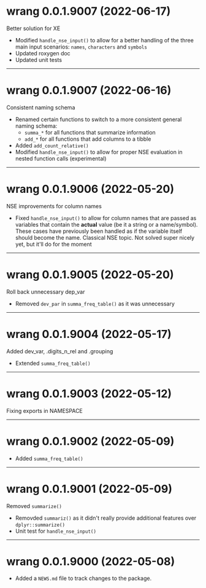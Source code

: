 # wrang 0.0.1.9007 (2022-06-17)

Better solution for XE

- Modified `handle_nse_input()` to allow for a better handling of the three main input scenarios: `names`, `characters` and `symbols`
- Updated roxygen doc
- Updated unit tests

----------

# wrang 0.0.1.9007 (2022-06-16)

Consistent naming schema

- Renamed certain functions to switch to a more consistent general naming
schema:
    - `summa_*` for all functions that summarize information
    - `add_*` for all functions that add columns to a tibble
- Added `add_count_relative()`
- Modified `handle_nse_input()` to allow for proper NSE evaluation in nested
function calls (experimental)

----------

# wrang 0.0.1.9006 (2022-05-20)

NSE improvements for column names

- Fixed `handle_nse_input()` to allow for column names that are passed as
variables that contain the **actual** value (be it a string or a name/symbol).
These cases have previously been handled as if the variable itself should become
the name. Classical NSE topic. Not solved super nicely yet, but it'll do for the
moment

----------

# wrang 0.0.1.9005 (2022-05-20)

Roll back unnecessary dep_var

- Removed `dev_par` in `summa_freq_table()` as it was unnecessary

----------

# wrang 0.0.1.9004 (2022-05-17)

Added dev_var, .digits_n_rel and .grouping

- Extended `summa_freq_table()`

----------

# wrang 0.0.1.9003 (2022-05-12)

Fixing exports in NAMESPACE

----------

# wrang 0.0.1.9002 (2022-05-09)

- Added `summa_freq_table()`

----------

# wrang 0.0.1.9001 (2022-05-09)

Removed `summarize()`

- Removded `summariz()` as it didn't really provide additional features over `dplyr::summarize()`
- Unit test for `handle_nse_input()`

----------

# wrang 0.0.1.9000 (2022-05-08)

- Added a `NEWS.md` file to track changes to the package.
